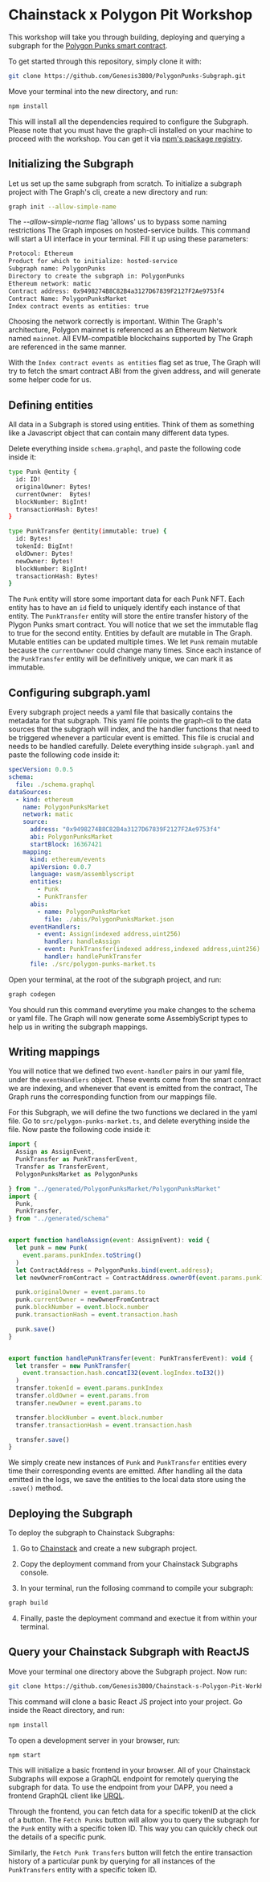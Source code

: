 # Chainstack x Polygon Pit Workshop

This workshop will take you through building, deploying and querying a subgraph for the [Polygon Punks smart contract](https://polygonscan.com/address/0x9498274B8C82B4a3127D67839F2127F2Ae9753f4 "Polygon Punks smart contract").

To get started through this repository, simply clone it with:

```bash
git clone https://github.com/Genesis3800/PolygonPunks-Subgraph.git
```
Move your terminal into the new directory, and run:
```javascript
npm install
```
This will install all the dependencies required to configure the Subgraph. Please note that you must have the graph-cli installed on your machine to proceed with the workshop. You can get it via [npm's package registry](https://www.npmjs.com/package/@graphprotocol/graph-cli "npm's package registry").

## Initializing the Subgraph

Let us set up the same subgraph from scratch.
To initialize a subgraph project with The Graph's cli, create a new directory and run:

```bash
graph init --allow-simple-name
```
The *--allow-simple-name* flag 'allows' us to bypass some naming restrictions The Graph imposes on hosted-service builds.
This command will start a UI interface in your terminal. Fill it up using these parameters:

```bash
Protocol: Ethereum
Product for which to initialize: hosted-service
Subgraph name: PolygonPunks 
Directory to create the subgraph in: PolygonPunks
Ethereum network: matic
Contract address: 0x9498274B8C82B4a3127D67839F2127F2Ae9753f4
Contract Name: PolygonPunksMarket
Index contract events as entities: true
```
Choosing the network correctly is important. Within The Graph's architecture, Polygon mainnet is referenced as an Ethereum Network named `mainnet`. All EVM-compatible blockchains supported by The Graph are referenced in the same manner.

With the `Index contract events as entities` flag set as true, The Graph will try to fetch the smart contract ABI from the given address, and will generate some helper code for us.

## Defining entities

All data in a Subgraph is stored using entities. Think of them as something like a Javascript object that can contain many different data types.

Delete everything inside `schema.graphql`, and paste the following code inside it:

```bash
type Punk @entity {
  id: ID!
  originalOwner: Bytes!
  currentOwner:  Bytes!
  blockNumber: BigInt!
  transactionHash: Bytes!
}

type PunkTransfer @entity(immutable: true) {
  id: Bytes!
  tokenId: BigInt!
  oldOwner: Bytes!
  newOwner: Bytes!
  blockNumber: BigInt!
  transactionHash: Bytes!
}
```

The `Punk` entity will store some important data for each Punk NFT. Each entity has to have an `id` field to uniquely identify each instance of that entity. The `PunkTransfer` entity will store the entire transfer history of the Plygon Punks smart contract.
You will notice that we set the immutable flag to true for the second entity.
Entities by default are mutable in The Graph. Mutable entities can be updated multiple times. We let `Punk` remain mutable because the `currentOwner` could change many times.
Since each instance of the `PunkTransfer` entity will be definitively unique, we can mark it as immutable.

## Configuring subgraph.yaml

Every subgraph project needs a yaml file that basically contains the metadata for that subgraph. This yaml file points the graph-cli to the data sources that the subgraph will index, and the handler functions that need to be triggered whenever a particular event is emitted. This file is crucial and needs to be handled carefully. 
Delete everything inside `subgraph.yaml`  and paste the following code inside it:

```yaml
specVersion: 0.0.5
schema:
  file: ./schema.graphql
dataSources:
  - kind: ethereum
    name: PolygonPunksMarket
    network: matic
    source:
      address: "0x9498274B8C82B4a3127D67839F2127F2Ae9753f4"
      abi: PolygonPunksMarket
      startBlock: 16367421
    mapping:
      kind: ethereum/events
      apiVersion: 0.0.7
      language: wasm/assemblyscript
      entities:
        - Punk
        - PunkTransfer
      abis:
        - name: PolygonPunksMarket
          file: ./abis/PolygonPunksMarket.json
      eventHandlers:
        - event: Assign(indexed address,uint256)
          handler: handleAssign
        - event: PunkTransfer(indexed address,indexed address,uint256)
          handler: handlePunkTransfer
      file: ./src/polygon-punks-market.ts
```

Open your terminal, at the root of the subgraph project, and run:

```bash
graph codegen
```

You should run this command everytime you make changes to the schema or yaml file. The Graph will now generate some AssemblyScript types to help us in writing the subgraph mappings.

## Writing mappings

You will notice that we defined two `event-handler` pairs in our yaml file, under the `eventHandlers` object.
These events come from the smart contract we are indexing, and whenever that event is emitted from the contract, The Graph runs the corresponding function from our mappings file.

For this Subgraph, we will define the two functions we declared in the yaml file.
Go to `src/polygon-punks-market.ts`, and delete everything inside the file. Now paste the following code inside it:

```javascript
import {
  Assign as AssignEvent,
  PunkTransfer as PunkTransferEvent,
  Transfer as TransferEvent,
  PolygonPunksMarket as PolygonPunks

} from "../generated/PolygonPunksMarket/PolygonPunksMarket"
import {
  Punk,
  PunkTransfer,
} from "../generated/schema"


export function handleAssign(event: AssignEvent): void {
  let punk = new Punk(
    event.params.punkIndex.toString()
  )
  let ContractAddress = PolygonPunks.bind(event.address);
  let newOwnerFromContract = ContractAddress.ownerOf(event.params.punkIndex);

  punk.originalOwner = event.params.to
  punk.currentOwner = newOwnerFromContract
  punk.blockNumber = event.block.number
  punk.transactionHash = event.transaction.hash

  punk.save()
}


export function handlePunkTransfer(event: PunkTransferEvent): void {
  let transfer = new PunkTransfer(
    event.transaction.hash.concatI32(event.logIndex.toI32())
  )
  transfer.tokenId = event.params.punkIndex
  transfer.oldOwner = event.params.from
  transfer.newOwner = event.params.to

  transfer.blockNumber = event.block.number
  transfer.transactionHash = event.transaction.hash

  transfer.save()
}
```
We simply create new instances of `Punk` and `PunkTransfer` entities every time their corresponding events are emitted. After handling all the data emitted in the logs, we save the entities to the local data store using the `.save()` method.

## Deploying the Subgraph

To deploy the subgraph to Chainstack Subgraphs:

1. Go to [Chainstack](https://console.chainstack.com/subgraphs "Chainstack") and create a new subgraph project.

2. Copy the deployment command from your Chainstack Subgraphs console.

3. In your terminal, run the follosing command to compile your subgraph:

```bash
graph build
```

4. Finally, paste the deployment command and exectue it from within your terminal. 

## Query your Chainstack Subgraph with ReactJS

Move your terminal one directory above the Subgraph project. Now run:

```bash
git clone https://github.com/Genesis3800/Chainstack-s-Polygon-Pit-Workhop.git
```
This command will clone a basic React JS project into your project. Go inside the React directory, and run:

```bash
npm install
```
To open a development server in your browser, run:

```bash
npm start
```
This will initialize a basic frontend in your browser.
All of your Chainstack Subgraphs will expose a GraphQL endpoint for remotely querying the subgraph for data. To use the endpoint from your DAPP, you need a frontend GraphQL client like [URQL](https://formidable.com/open-source/urql/docs/ "URQL").

Through the frontend, you can fetch data for a specific tokenID at the click of a button. 
The `Fetch Punks` button will allow you to query the subgraph for the `Punk` entity with a specific token ID. This way you can quickly check out the details of a specific punk.

Similarly, the `Fetch Punk Transfers` button will fetch the entire transaction history of a particular punk by querying for all instances of the `PunkTransfers` entity with a specific token ID. 
